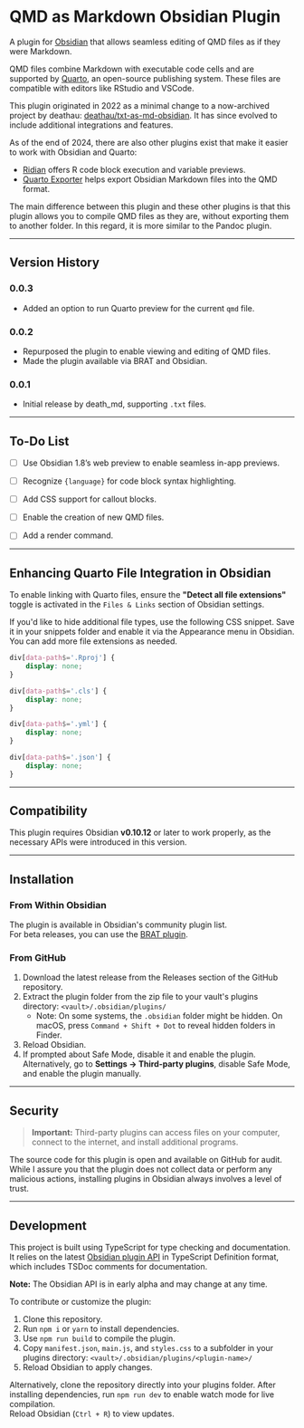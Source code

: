 # QMD as Markdown Obsidian Plugin

A plugin for [Obsidian](https://obsidian.md) that allows seamless editing of QMD files as if they were Markdown.

QMD files combine Markdown with executable code cells and are supported by [Quarto](https://quarto.org/), an open-source publishing system. These files are compatible with editors like RStudio and VSCode.

This plugin originated in 2022 as a minimal change to a now-archived project by deathau: [deathau/txt-as-md-obsidian](https://github.com/deathau/txt-as-md-obsidian).  It has since evolved to include additional integrations and features.

As of the end of 2024, there are also other plugins  exist that make it easier to work with Obsidian and Quarto:

- [Ridian](https://github.com/MichelNivard/Ridian) offers R code block execution and variable previews.  
- [Quarto Exporter](https://github.com/AndreasThinks/obsidian-to-quarto-exporter) helps export Obsidian Markdown files into the QMD format.  

The main difference between this plugin and these other plugins is that this plugin allows you to compile QMD files as they are, without exporting them to another folder. In this regard, it is more similar to the Pandoc plugin.

---

## Version History

### 0.0.3
- Added an option to run Quarto preview for the current `qmd` file.

### 0.0.2
- Repurposed the plugin to enable viewing and editing of QMD files.
- Made the plugin available via BRAT and Obsidian.

### 0.0.1
- Initial release by death_md, supporting `.txt` files.

---

## To-Do List

- [ ] Use Obsidian 1.8’s web preview to enable seamless in-app previews.
- [ ] Recognize `{language}` for code block syntax highlighting.
- [ ] Add CSS support for callout blocks.
- [ ] Enable the creation of new QMD files.
- [ ] Add a render command.


---

## Enhancing Quarto File Integration in Obsidian


To enable linking with Quarto files, ensure the **"Detect all file extensions"** toggle is activated in the `Files & Links` section of Obsidian settings.

If you'd like to hide additional file types, use the following CSS snippet. Save it in your snippets folder and enable it via the Appearance menu in Obsidian. You can add more file extensions as needed.

```css
div[data-path$='.Rproj'] {
	display: none;
}

div[data-path$='.cls'] {
	display: none;
}

div[data-path$='.yml'] {
	display: none;
}

div[data-path$='.json'] {
	display: none;
}
```
---

## Compatibility

This plugin requires Obsidian **v0.10.12** or later to work properly, as the necessary APIs were introduced in this version.

---

## Installation

### From Within Obsidian

The plugin is available in Obsidian's community plugin list.  
For beta releases, you can use the [BRAT plugin](https://github.com/TfTHacker/obsidian42-brat).

### From GitHub

1. Download the latest release from the Releases section of the GitHub repository.
2. Extract the plugin folder from the zip file to your vault's plugins directory: `<vault>/.obsidian/plugins/`
   - Note: On some systems, the `.obsidian` folder might be hidden. On macOS, press `Command + Shift + Dot` to reveal hidden folders in Finder.
3. Reload Obsidian.
4. If prompted about Safe Mode, disable it and enable the plugin.  
   Alternatively, go to **Settings → Third-party plugins**, disable Safe Mode, and enable the plugin manually.

---

## Security

> **Important:** Third-party plugins can access files on your computer, connect to the internet, and install additional programs.

The source code for this plugin is open and available on GitHub for audit. While I assure you that the plugin does not collect data or perform any malicious actions, installing plugins in Obsidian always involves a level of trust.

---

## Development

This project is built using TypeScript for type checking and documentation.  
It relies on the latest [Obsidian plugin API](https://github.com/obsidianmd/obsidian-api) in TypeScript Definition format, which includes TSDoc comments for documentation.

**Note:** The Obsidian API is in early alpha and may change at any time.

To contribute or customize the plugin:

1. Clone this repository.
2. Run `npm i` or `yarn` to install dependencies.
3. Use `npm run build` to compile the plugin.
4. Copy `manifest.json`, `main.js`, and `styles.css` to a subfolder in your plugins directory: `<vault>/.obsidian/plugins/<plugin-name>/`
5. Reload Obsidian to apply changes.

Alternatively, clone the repository directly into your plugins folder. After installing dependencies, run `npm run dev` to enable watch mode for live compilation.  
Reload Obsidian (`Ctrl + R`) to view updates.

